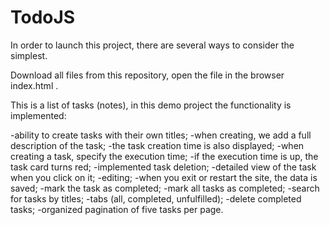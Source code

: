 # TodoJS
In order to launch this project,
there are several ways to consider the simplest.

Download all files from this repository,
open the file in the browser index.html .

This is a list of tasks (notes), in this demo project the functionality is implemented:

-ability to create tasks with their own titles;
-when creating, we add a full description of the task;
-the task creation time is also displayed;
-when creating a task, specify the execution time;
-if the execution time is up, the task card turns red;
-implemented task deletion;
-detailed view of the task when you click on it;
-editing;
-when you exit or restart the site, the data is saved;
-mark the task as completed;
-mark all tasks as completed;
-search for tasks by titles;
-tabs (all, completed, unfulfilled);
-delete completed tasks;
-organized pagination of five tasks per page.



